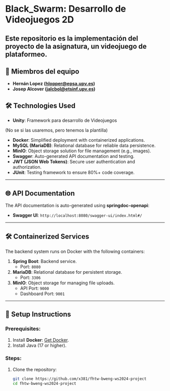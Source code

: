 # Black_Swarm: Desarrollo de Videojuegos 2D 

Este repositorio es la implementación del proyecto de la asignatura, un videojuego de plataformeo. 
---

## 👥 Miembros del equipo

- **Hernán Lopez (hlopper@epsa.upv.es)**
- **Josep Alcover (jalcbol@etsinf.upv.es)**

## 🛠️ Technologies Used

- **Unity**: Framework para desarrollo de Videojuegos

(No se si las usaremos, pero tenemos la plantilla)
- **Docker**: Simplified deployment with containerized applications.
- **MySQL (MariaDB)**: Relational database for reliable data persistence.
- **MinIO**: Object storage solution for file management (e.g., images).
- **Swagger**: Auto-generated API documentation and testing.
- **JWT (JSON Web Tokens)**: Secure user authentication and authorization.
- **JUnit**: Testing framework to ensure 80%+ code coverage.

---

## 🌐 API Documentation

The API documentation is auto-generated using **springdoc-openapi**:
- **Swagger UI**: `http://localhost:8080/swagger-ui/index.html#/`

---

## 🛠️ Containerized Services

The backend system runs on Docker with the following containers:
1. **Spring Boot**: Backend service.
    - Port: `8080`
2. **MariaDB**: Relational database for persistent storage.
    - Port: `3306`
3. **MinIO**: Object storage for managing file uploads.
    - API Port: `9000`
    - Dashboard Port: `9001`

---

## 🔄 Setup Instructions

### Prerequisites:
1. Install **Docker**: [Get Docker](https://docs.docker.com/get-docker/).
2. Install Java (17 or higher).

### Steps:
1. Clone the repository:
   ```bash
   git clone https://github.com/x381/fhtw-bweng-ws2024-project
   cd fhtw-bweng-ws2024-project
